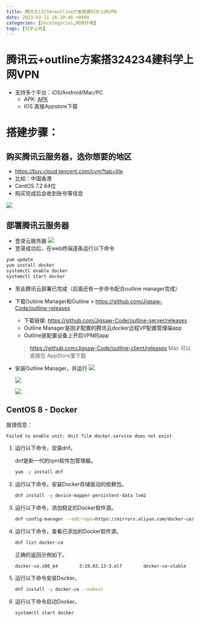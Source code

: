 ```yaml
---
title: 腾讯云13234+outline方案搭建科学上网VPN
date: 2023-03-11 16:10:46 +0800
categories: [Uncategories,网络环境]
tags: [科学上网]
---
```



# 腾讯云+outline方案搭324234建科学上网VPN

 - 支持多个平台：iOS/Android/Mac/PC
    - APK: [APK](https://github.com/Jigsaw-Code/outline-releases/blob/master/client/Outline.apk)
    - IOS 直接Appstore下载

# 搭建步骤：

## 购买腾讯云服务器，选你想要的地区

- https://buy.cloud.tencent.com/cvm?tab=lite
- 比如：中国香港
- CentOS 7.2 64位
- 购买完成后会收到账号等信息

![](https://fastly.jsdelivr.net/gh/Rootjhon/img_note@empty/16705529135921670552912900.png)

## 部署腾讯云服务器

- 登录云服务器
![](https://fastly.jsdelivr.net/gh/Rootjhon/img_note@empty/16705528845941670552884417.png)
- 登录成功后，在web终端逐条运行以下命令
```bash
yum update
yum install docker
systemctl enable docker
systemctl start docker
```
- 至此腾讯云部署已完成（后面还有一步命令配合outline manager完成）


 - 下载Outline Manager和Outline
       > https://github.com/Jigsaw-Code/outline-releases
    - 下载链接: https://github.com/Jigsaw-Code/outline-server/releases
    - Outline Manager是刚才配置的腾讯云docker远程VP配置管理端app
    - Outline是配置设备上开启VPN的app
     > https://github.com/Jigsaw-Code/outline-client/releases
     > Mac 可以直接在 AppStore里下载

 - 安装Outline Manager，并运行
    ![](https://fastly.jsdelivr.net/gh/Rootjhon/img_note@empty/16705527855931670552784659.png)

    ![](https://fastly.jsdelivr.net/gh/Rootjhon/img_note@empty/16705528176021670552817392.png)

    ![](https://fastly.jsdelivr.net/gh/Rootjhon/img_note@empty/16705528336041670552833459.png)



## CentOS 8 - Docker

报错信息：

```
Failed to enable unit: Unit file docker.service does not exist
```



1. 运行以下命令，安装dnf。

   dnf是新一代的rpm软件包管理器。

   ```bash
   yum -y install dnf
   ```

2. 运行以下命令，安装Docker存储驱动的依赖包。

   ```bash
   dnf install -y device-mapper-persistent-data lvm2
   ```

3. 运行以下命令，添加稳定的Docker软件源。

   ```bash
   dnf config-manager --add-repo=https://mirrors.aliyun.com/docker-ce/linux/centos/docker-ce.repo
   ```

4. 运行以下命令，查看已添加的Docker软件源。

   ```bash
   dnf list docker-ce
   ```

   正确的返回示例如下。

   ```console
   docker-ce.x86_64        3:19.03.13-3.el7        docker-ce-stable
   ```

5. 运行以下命令安装Docker。

   ```bash
   dnf install -y docker-ce --nobest
   ```

6. 运行以下命令启动Docker。

   ```bash
   systemctl start docker
   ```
